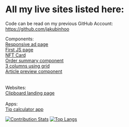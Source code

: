 # All my live sites listed here:

Code can be read on my previous GitHub Account: https://github.com/jakubinhoo

Components:<br />
[Responsive ad page](https://epic-lumiere-c0e0c5.netlify.app)  <br />
[First JS page](https://xenodochial-pike-fdb1c5.netlify.app) <br />
[NFT Card](https://quirky-perlman-678b0e.netlify.app) <br />
[Order summary component](https://youthful-shannon-636706.netlify.app/)<br />
[3 columns using grid](https://pensive-mclean-65cad2.netlify.app/)<br />
[Article preview component](https://happy-agnesi-49262f.netlify.app/)<br />
<br />
<br />
Websites:<br />
[Clipboard landing page](https://lucid-ardinghelli-ddd435.netlify.app/)
<br />
<br />
Apps:<br />
[Tip calculator app](https://brave-agnesi-f0e72e.netlify.app/)


[![Contribution Stats](https://github-contribution-stats.vercel.app/api/?username=lorddashme)](https://github.com/LordDashMe/github-contribution-stats/)
[![Top Langs](https://github-readme-stats.vercel.app/api/top-langs/?username=jradziejewski&layout=compact)](https://github.com/anuraghazra/github-readme-stats)
